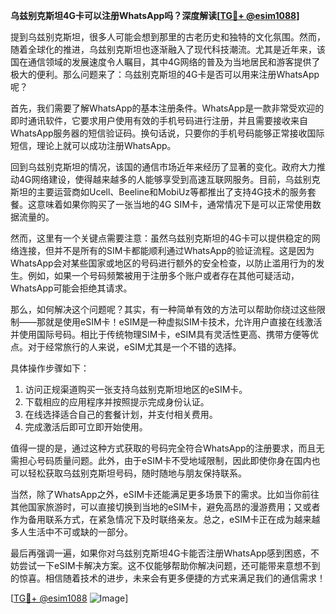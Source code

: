 **乌兹别克斯坦4G卡可以注册WhatsApp吗？深度解读[[TG💪+ @esim1088](https://t.me/s/esim1088)]**

提到乌兹别克斯坦，很多人可能会想到那里的古老历史和独特的文化氛围。然而，随着全球化的推进，乌兹别克斯坦也逐渐融入了现代科技潮流。尤其是近年来，该国在通信领域的发展速度令人瞩目，其中4G网络的普及为当地居民和游客提供了极大的便利。那么问题来了：乌兹别克斯坦的4G卡是否可以用来注册WhatsApp呢？

首先，我们需要了解WhatsApp的基本注册条件。WhatsApp是一款非常受欢迎的即时通讯软件，它要求用户使用有效的手机号码进行注册，并且需要接收来自WhatsApp服务器的短信验证码。换句话说，只要你的手机号码能够正常接收国际短信，理论上就可以成功注册WhatsApp。

回到乌兹别克斯坦的情况，该国的通信市场近年来经历了显著的变化。政府大力推动4G网络建设，使得越来越多的人能够享受到高速互联网服务。目前，乌兹别克斯坦的主要运营商如Ucell、Beeline和MobiUz等都推出了支持4G技术的服务套餐。这意味着如果你购买了一张当地的4G SIM卡，通常情况下是可以正常使用数据流量的。

然而，这里有一个关键点需要注意：虽然乌兹别克斯坦的4G卡可以提供稳定的网络连接，但并不是所有的SIM卡都能顺利通过WhatsApp的验证流程。这是因为WhatsApp会对某些国家或地区的号码进行额外的安全检查，以防止滥用行为的发生。例如，如果一个号码频繁被用于注册多个账户或者存在其他可疑活动，WhatsApp可能会拒绝其请求。

那么，如何解决这个问题呢？其实，有一种简单有效的方法可以帮助你绕过这些限制——那就是使用eSIM卡！eSIM是一种虚拟SIM卡技术，允许用户直接在线激活并使用国际号码。相比于传统物理SIM卡，eSIM具有灵活性更高、携带方便等优点。对于经常旅行的人来说，eSIM尤其是一个不错的选择。

具体操作步骤如下：
1. 访问正规渠道购买一张支持乌兹别克斯坦地区的eSIM卡。
2. 下载相应的应用程序并按照提示完成身份认证。
3. 在线选择适合自己的套餐计划，并支付相关费用。
4. 完成激活后即可立即开始使用。

值得一提的是，通过这种方式获取的号码完全符合WhatsApp的注册要求，而且无需担心号码质量问题。此外，由于eSIM卡不受地域限制，因此即使你身在国内也可以轻松获取乌兹别克斯坦号码，随时随地与朋友保持联系。

当然，除了WhatsApp之外，eSIM卡还能满足更多场景下的需求。比如当你前往其他国家旅游时，可以直接切换到当地的eSIM卡，避免高昂的漫游费用；又或者作为备用联系方式，在紧急情况下及时联络亲友。总之，eSIM卡正在成为越来越多人生活中不可或缺的一部分。

最后再强调一遍，如果你对乌兹别克斯坦4G卡能否注册WhatsApp感到困惑，不妨尝试一下eSIM卡解决方案。这不仅能够帮助你解决问题，还可能带来意想不到的惊喜。相信随着技术的进步，未来会有更多便捷的方式来满足我们的通信需求！

[[TG💪+ @esim1088](https://t.me/s/esim1088) ![Image](https://i.postimg.cc/4NQfJmqS/Snipaste-2025-05-13-00-14-12.png)]
